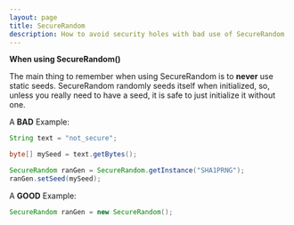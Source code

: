 ```yaml
---
layout: page
title: SecureRandom
description: How to avoid security holes with bad use of SecureRandom
---
```


**When using SecureRandom()**

The main thing to remember when using SecureRandom is to **never** use static seeds. SecureRandom randomly seeds itself when initialized, so, unless you really need to have a seed, it is safe to just initialize it without one. 

A **BAD** Example: 
```java
String text = "not_secure";

byte[] mySeed = text.getBytes(); 

SecureRandom ranGen = SecureRandom.getInstance("SHA1PRNG"); 
ranGen.setSeed(mySeed); 
```

A **GOOD** Example: 

```java
SecureRandom ranGen = new SecureRandom(); 

```
